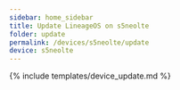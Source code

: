 ```yaml
---
sidebar: home_sidebar
title: Update LineageOS on s5neolte
folder: update
permalink: /devices/s5neolte/update
device: s5neolte
---
```

{% include templates/device_update.md %}
